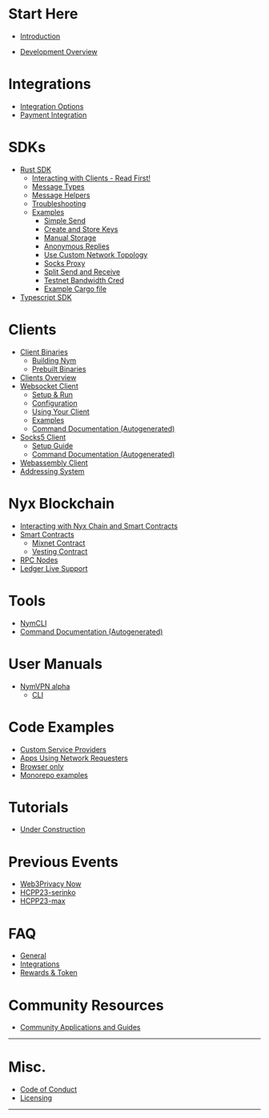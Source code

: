 [//]: # (TODO change the URLs in the top handlebars)
#
# Start Here
- [Introduction](introduction.md)

[//]: # (this is where you pull in some stuff from the infrastructure section as well as a general approach to how to start )
- [Development Overview](dev-overview.md)

[//]: # (TODO see what you can take from here and put in the intro file )
  [//]: # (# Infrastructure)
  [//]: # ()
  [//]: # (- [What is Nym?]&#40;infrastructure/nym.md&#41;)
  [//]: # (- [Nym vs Other Systems]&#40;infrastructure/nym-vs-others.md&#41;)
  [//]: # (- [Node Types]&#40;infrastructure/node-types.md&#41;)

[//]: # (TODO change this to something like 'where to get started' and extensively rewrite)
# Integrations
- [Integration Options](integrations/integration-options.md)
- [Payment Integration](integrations/payment-integration.md)

# SDKs
- [Rust SDK](sdk/rust/rust.md)
  - [Interacting with Clients - Read First!](sdk/rust/readfirst.md)
  - [Message Types](sdk/rust/message-types.md)
  - [Message Helpers](sdk/rust/message-helpers.md)
  - [Troubleshooting](sdk/rust/troubleshooting.md)
  - [Examples](sdk/rust/examples.md)
      - [Simple Send](sdk/rust/examples/simple.md)
      - [Create and Store Keys](sdk/rust/examples/keys.md)
      - [Manual Storage](sdk/rust/examples/storage.md)
      - [Anonymous Replies](sdk/rust/examples/surbs.md)
      - [Use Custom Network Topology](sdk/rust/examples/custom-network.md)
      - [Socks Proxy](sdk/rust/examples/socks.md)
      - [Split Send and Receive](sdk/rust/examples/split-send.md)
      - [Testnet Bandwidth Cred](sdk/rust/examples/credential.md)
      - [Example Cargo file](sdk/rust/examples/cargo.md)
- [Typescript SDK](sdk/typescript.md)

# Clients
- [Client Binaries](clients/client-binaries.md)
  - [Building Nym](clients/building-nym.md)
  - [Prebuilt Binaries](clients/pre-built-binaries.md)
- [Clients Overview](clients/overview.md)
- [Websocket Client](clients/websocket-client.md)
  - [Setup & Run](clients/websocket/setup.md)
  - [Configuration](clients/websocket/config.md)
  - [Using Your Client](clients/websocket/usage.md)
  - [Examples](clients/websocket/examples.md)
  - [Command Documentation (Autogenerated)](clients/websocket/nym-client-commands.md)
- [Socks5 Client](clients/socks5-client.md)
  - [Setup Guide](clients/socks5/setup.md)
  - [Command Documentation (Autogenerated)](clients/socks5/nym-socks5-client-commands)
- [Webassembly Client](clients/webassembly-client.md)
- [Addressing System](clients/addressing-system.md)

# Nyx Blockchain
- [Interacting with Nyx Chain and Smart Contracts](nyx/interacting-with-chain.md)
- [Smart Contracts](nyx/smart-contracts.md)
    - [Mixnet Contract](nyx/mixnet-contract.md)
    - [Vesting Contract](nyx/vesting-contract.md)
- [RPC Nodes](nyx/rpc-node.md)
- [Ledger Live Support](nyx/ledger-live.md)

# Tools
- [NymCLI](tools/nym-cli.md)
- [Command Documentation (Autogenerated)](tools/nym-cli-commands.md)
   
# User Manuals
- [NymVPN alpha](nymvpn/intro.md)
    - [CLI](nymvpn/cli.md)

# Code Examples
- [Custom Service Providers](examples/custom-services.md)
- [Apps Using Network Requesters](examples/using-nrs.md)
- [Browser only](examples/browser-only.md)
- [Monorepo examples](examples/monorepo-examples.md)

# Tutorials
- [Under Construction](tutorials/comingsoon.md)

# Previous Events
- [Web3Privacy Now](./events/web3-privacy.md)
- [HCPP23-serinko](./events/hcpp23-serinko.md)
- [HCPP23-max](./events/hcpp23-max.md)

[//]: # (Maybe we can get rid of these?)
# FAQ
- [General](faq/general-faq.md)
- [Integrations](faq/integrations-faq.md)
- [Rewards & Token](faq/rewards-faq.md)

# Community Resources
- [Community Applications and Guides](community-resources/community-applications-and-guides.md)

---
# Misc.
- [Code of Conduct](coc.md)
- [Licensing](licensing.md)
---
